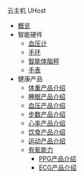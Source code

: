<div class="sidebar_title "><i class="fa fa-home fa-fw"></i> 云主机 UHost</div>

* [概览](/product/README)
* 智能硬件
  * [血压计](/product/hardware/sphygmomanometer)
  * [手环](/product/hardware/wristbrand)
  * [智能体脂秤](/product/hardware/scale)
  * [手表](/product/hardware/watch)
* 健康产品
    * [体重产品介绍](/product/health/weight)
    * [睡眠产品介绍](/product/health/sleep)
    * [血压产品介绍](/product/health/bloodpressure)
    * [步数产品介绍](/product/health/step)
    * [心率产品介绍](/product/health/heartrate)
    * [饮食产品介绍](/product/health/food)
    * [运动产品介绍](/product/health/sports)
    * [有氧能力](/product/health/aerobic)
        * [PPG产品介绍](/product/health/ppg)
        * [ECG产品介绍](/product/health/ecg)
